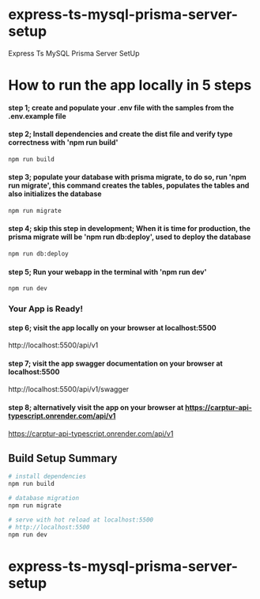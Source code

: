 # express-ts-mysql-prisma-server-setup

Express Ts MySQL Prisma Server SetUp



# How to run the app locally in 5 steps

#### step 1; create and populate your .env file with the samples from the .env.example file


#### step 2; Install dependencies and create the dist file and verify type correctness with 'npm run build'
``` bash
npm run build
```

#### step 3; populate your database with prisma migrate, to do so, run 'npm run migrate', this command creates the tables, populates the tables and also initializes the database
``` bash
npm run migrate
```

#### step 4; skip this step in development; When it is time for production, the prisma migrate will be 'npm run db:deploy', used to deploy the database
``` bash
npm run db:deploy
```

#### step 5; Run your webapp in the terminal with 'npm run dev'
``` bash
npm run dev
```

### Your App is Ready!

#### step 6; visit the app locally on your browser at localhost:5500
http://localhost:5500/api/v1

#### step 7; visit the app swagger documentation on your browser at localhost:5500
http://localhost:5500/api/v1/swagger

#### step 8; alternatively visit the app on your browser at https://carptur-api-typescript.onrender.com/api/v1
https://carptur-api-typescript.onrender.com/api/v1




## Build Setup Summary

``` bash
# install dependencies
npm run build

# database migration
npm run migrate

# serve with hot reload at localhost:5500
# http://localhost:5500
npm run dev

```

# express-ts-mysql-prisma-server-setup
